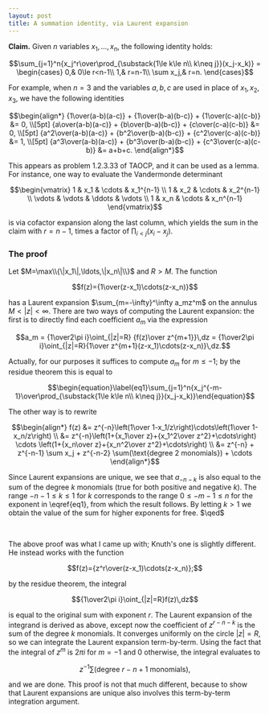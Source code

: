 ```yaml
---
layout: post
title: A summation identity, via Laurent expansion
---
```


**Claim.** Given $n$ variables $x_1,\ldots,x_n$, the following identity holds:

$$\sum_{j=1}^n{x_j^r\over\prod_{\substack{1\le k\le n\\ k\neq j}}(x_j-x_k)} =
\begin{cases}
0,& 0\le r<n-1\\
1,& r=n-1\\
\sum x_j,& r=n.
\end{cases}$$

For example, when $n=3$ and the variables $a,b,c$ are used in place of $x_1,x_2,x_3$, we have the following identities

$$\begin{align*}
{1\over(a-b)(a-c)} + {1\over(b-a)(b-c)} + {1\over(c-a)(c-b)} &= 0, \\[5pt]
{a\over(a-b)(a-c)} + {b\over(b-a)(b-c)} + {c\over(c-a)(c-b)} &= 0, \\[5pt]
{a^2\over(a-b)(a-c)} + {b^2\over(b-a)(b-c)} + {c^2\over(c-a)(c-b)} &= 1, \\[5pt]
{a^3\over(a-b)(a-c)} + {b^3\over(b-a)(b-c)} + {c^3\over(c-a)(c-b)} &= a+b+c.
\end{align*}$$

This appears as problem 1.2.3.33 of TAOCP, and it can be used as a lemma. For instance, one way to evaluate the Vandermonde determinant

$$\begin{vmatrix}
1 & x_1 & \cdots & x_1^{n-1} \\
1 & x_2 & \cdots & x_2^{n-1} \\
\vdots & \vdots & \ddots & \vdots \\
1 & x_n & \cdots & x_n^{n-1}
\end{vmatrix}$$

is via cofactor expansion along the last column, which yields the sum in the claim with $r=n-1$, times a factor of $\prod_{i<j}(x_i-x_j)$.

### The proof

Let $M=\max\\{\|x_1\|,\ldots,\|x_n\|\\}$ and $R>M$. The function

$$f(z)={1\over(z-x_1)\cdots(z-x_n)}$$

has a Laurent expansion $\sum_{m=-\infty}^\infty a_mz^m$ on the
annulus $M<|z|<\infty$. There are two ways of computing the Laurent
expansion: the first is to directly find each coefficient $a_m$ via
the expression

$$a_m = {1\over2\pi i}\oint_{|z|=R} {f(z)\over z^{m+1}}\,dz = {1\over2\pi i}\oint_{|z|=R}{1\over z^{m+1}(z-x_1)\cdots(z-x_n)}\,dz.$$

Actually, for our purposes it suffices to compute $a_m$ for $m\le -1$;
by the residue theorem this is equal to

$$\begin{equation}\label{eq1}\sum_{j=1}^n{x_j^{-m-1}\over\prod_{\substack{1\le k\le n\\ k\neq j}}(x_j-x_k)}\end{equation}$$

The other way is to rewrite

$$\begin{align*}
f(z) &= z^{-n}\left(1\over 1-x_1/z\right)\cdots\left(1\over 1-x_n/z\right) \\
&= z^{-n}\left(1+{x_1\over z}+{x_1^2\over z^2}+\cdots\right) \cdots \left(1+{x_n\over z}+{x_n^2\over z^2}+\cdots\right) \\
&= z^{-n} + z^{-n-1} \sum x_j + z^{-n-2} \sum(\text{degree 2 monomials}) + \cdots
\end{align*}$$

Since Laurent expansions are unique, we see that $a_{-n-k}$ is also
equal to the sum of the degree $k$ monomials (true for both positive
and negative $k$). The range $-n-1\le k\le 1$ for $k$ corresponds to
the range $0\le -m-1\le n$ for the exponent in \eqref{eq1}, from which
the result follows. By letting $k>1$ we obtain the value of the sum
for higher exponents for free. $\qed$

<br>

The above proof was what I came up with; Knuth's one is slightly
different. He instead works with the function

$$f(z)={z^r\over(z-x_1)\cdots(z-x_n)};$$

by the residue theorem, the integral

$${1\over2\pi i}\oint_{|z|=R}f(z)\,dz$$

is equal to the original sum with exponent $r$. The Laurent expansion
of the integrand is derived as above, except now the coefficient of
$z^{r-n-k}$ is the sum of the degree $k$ monomials. It converges
uniformly on the circle $|z|=R$, so we can integrate the Laurent
expansion term-by-term. Using the fact that the integral of $z^m$ is
$2\pi i$ for $m=-1$ and 0 otherwise, the integral evaluates to

$$z^{-1}\sum(\text{degree $r-n+1$ monomials}),$$

and we are done. This proof is not that much
different, because to show that Laurent expansions are unique also
involves this term-by-term integration argument.